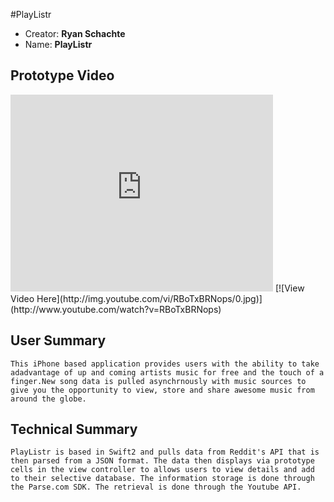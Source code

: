 #PlayListr

<ul>
    <li>Creator: <b>Ryan Schachte</b></li>
    <li>Name: <b>PlayListr</b></li>
</ul>

<h2>Prototype Video</h2>
<iframe width="420" height="315" src="https://www.youtube.com/embed/RBoTxBRNops" frameborder="0" allowfullscreen></iframe>
[![View Video Here](http://img.youtube.com/vi/RBoTxBRNops/0.jpg)](http://www.youtube.com/watch?v=RBoTxBRNops)


<h2>User Summary</h2>
<p>
    
    This iPhone based application provides users with the ability to take adadvantage of up and coming artists music for free and the touch of a finger.New song data is pulled asynchrnously with music sources to give you the opportunity to view, store and share awesome music from around the globe.

</p>


<h2>Technical Summary</h2>
<p>

    PlayListr is based in Swift2 and pulls data from Reddit's API that is then parsed from a JSON format. The data then displays via prototype cells in the view controller to allows users to view details and add to their selective database. The information storage is done through the Parse.com SDK. The retrieval is done through the Youtube API.

</p>
